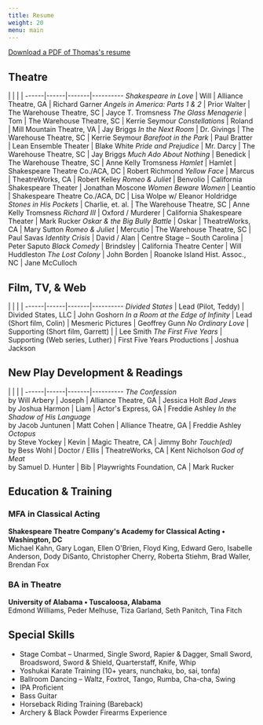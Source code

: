 ```yaml
---
title: Resume
weight: 20
menu: main
---
```

[Download a PDF of Thomas's resume](/pdf/Thomas-Azar-resume.pdf)

## Theatre

 | | | |
------|------|-------|----------
*Shakespeare in Love* | Will | Alliance Theatre, GA | Richard Garner
*Angels in America: Parts 1 & 2* | Prior Walter | The Warehouse Theatre, SC | Jayce T. Tromsness
*The Glass Menagerie* | Tom | The Warehouse Theatre, SC | Kerrie Seymour
*Constellations* | Roland | Mill Mountain Theatre, VA | Jay Briggs
*In the Next Room* | Dr. Givings | The Warehouse Theatre, SC | Kerrie Seymour
*Barefoot in the Park* | Paul Bratter | Lean Ensemble Theater | Blake White
*Pride and Prejudice* | Mr. Darcy | The Warehouse Theatre, SC | Jay Briggs
*Much Ado About Nothing* | Benedick | The Warehouse Theatre, SC | Anne Kelly Tromsness
*Hamlet* | Hamlet | Shakespeare Theatre Co./ACA, DC | Robert Richmond
*Yellow Face* | Marcus | TheatreWorks, CA | Robert Kelley
*Romeo & Juliet* | Benvolio | California Shakespeare Theater | Jonathan Moscone
*Women Beware Women* | Leantio | Shakespeare Theatre Co./ACA, DC | Lisa Wolpe w/ Eleanor Holdridge
*Stones in His Pockets* | Charlie, et. al. | The Warehouse Theatre, SC | Anne Kelly Tromsness
*Richard III* | Oxford / Murderer | California Shakespeare Theater | Mark Rucker
*Oskar & the Big Bully Battle* | Oskar | TheatreWorks, CA | Mary Sutton
*Romeo & Juliet* | Mercutio | The Warehouse Theatre, SC | Paul Savas
*Identity Crisis* | David / Alan | Centre Stage – South Carolina | Peter Saputo
*Black Comedy* | Brindsley | California Theatre Center | Will Huddleston
*The Lost Colony* | John Borden | Roanoke Island Hist. Assoc., NC | Jane McCulloch

## Film, TV, & Web

 | | | |
------|------|-------|----------
*Divided States* | Lead (Pilot, Teddy) | Divided States, LLC | John Goshorn
*In a Room at the Edge of Infinity* | Lead (Short film, Colin) | Mesmeric Pictures | Geoffrey Gunn
*No Ordinary Love* | Supporting (Short film, Garrett) | | Lee Smith
*The First Five Years* | Supporting (Web series, Luther) | First Five Years Productions | Joshua Jackson

## New Play Development & Readings

 | | | |
------|------|-------|----------
*The Confession* <br> by Will Arbery | Joseph | Alliance Theatre, GA | Jessica Holt
*Bad Jews* <br> by Joshua Harmon | Liam | Actor's Express, GA | Freddie Ashley
*In the Shadow of His Language* <br> by Jacob Juntunen | Matt Cohen | Alliance Theatre, GA | Freddie Ashley
*Octopus* <br> by Steve Yockey | Kevin | Magic Theatre, CA | Jimmy Bohr
*Touch(ed)* <br> by Bess Wohl | Doctor / Ellis | TheatreWorks, CA | Kent Nicholson
*God of Meat* <br> by Samuel D. Hunter | Bib | Playwrights Foundation, CA | Mark Rucker

## Education & Training

### MFA in Classical Acting

**Shakespeare Theatre Company's Academy for Classical Acting • Washington, DC**  
Michael Kahn, Gary Logan, Ellen O'Brien, Floyd King, Edward Gero, Isabelle Anderson, Dody DiSanto, Christopher Cherry, Roberta Stiehm, Brad Waller, Brendan Fox

### BA in Theatre

**University of Alabama • Tuscaloosa, Alabama**  
Edmond Williams, Peder Melhuse, Tiza Garland, Seth Panitch, Tina Fitch

## Special Skills
- Stage Combat – Unarmed, Single Sword, Rapier & Dagger, Small Sword, Broadsword, Sword & Shield, Quarterstaff, Knife, Whip
- Yoshukai Karate Training (10+ years, nunchaku, bo, sai, tonfa)
- Ballroom Dancing – Waltz, Foxtrot, Tango, Rumba, Cha-cha, Swing
- IPA Proficient
- Bass Guitar
- Horseback Riding Training (Bareback)
- Archery & Black Powder Firearms Experience
